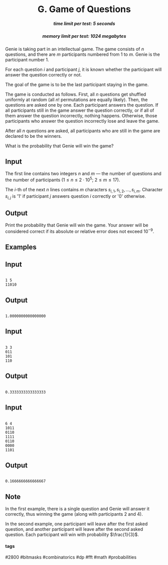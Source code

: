 <h1 style='text-align: center;'> G. Game of Questions</h1>

<h5 style='text-align: center;'>time limit per test: 5 seconds</h5>
<h5 style='text-align: center;'>memory limit per test: 1024 megabytes</h5>

Genie is taking part in an intellectual game. The game consists of $n$ questions, and there are $m$ participants numbered from $1$ to $m$. Genie is the participant number $1$.

For each question $i$ and participant $j$, it is known whether the participant will answer the question correctly or not.

The goal of the game is to be the last participant staying in the game.

The game is conducted as follows. First, all $n$ questions get shuffled uniformly at random (all $n!$ permutations are equally likely). Then, the questions are asked one by one. Each participant answers the question. If all participants still in the game answer the question correctly, or if all of them answer the question incorrectly, nothing happens. Otherwise, those participants who answer the question incorrectly lose and leave the game.

After all $n$ questions are asked, all participants who are still in the game are declared to be the winners.

What is the probability that Genie will win the game?

## Input

The first line contains two integers $n$ and $m$ — the number of questions and the number of participants ($1 \le n \le 2 \cdot 10^5$; $2 \le m \le 17$).

The $i$-th of the next $n$ lines contains $m$ characters $s_{i, 1}, s_{i, 2}, \ldots, s_{i, m}$. Character $s_{i, j}$ is '1' if participant $j$ answers question $i$ correctly or '0' otherwise.

## Output

Print the probability that Genie will win the game. Your answer will be considered correct if its absolute or relative error does not exceed $10^{-9}$.

## Examples

## Input


```

1 5
11010

```
## Output


```

1.0000000000000000

```
## Input


```

3 3
011
101
110

```
## Output


```

0.3333333333333333

```
## Input


```

6 4
1011
0110
1111
0110
0000
1101

```
## Output


```

0.1666666666666667

```
## Note

In the first example, there is a single question and Genie will answer it correctly, thus winning the game (along with participants $2$ and $4$).

In the second example, one participant will leave after the first asked question, and another participant will leave after the second asked question. Each participant will win with probability $\frac{1}{3}$.



#### tags 

#2800 #bitmasks #combinatorics #dp #fft #math #probabilities 